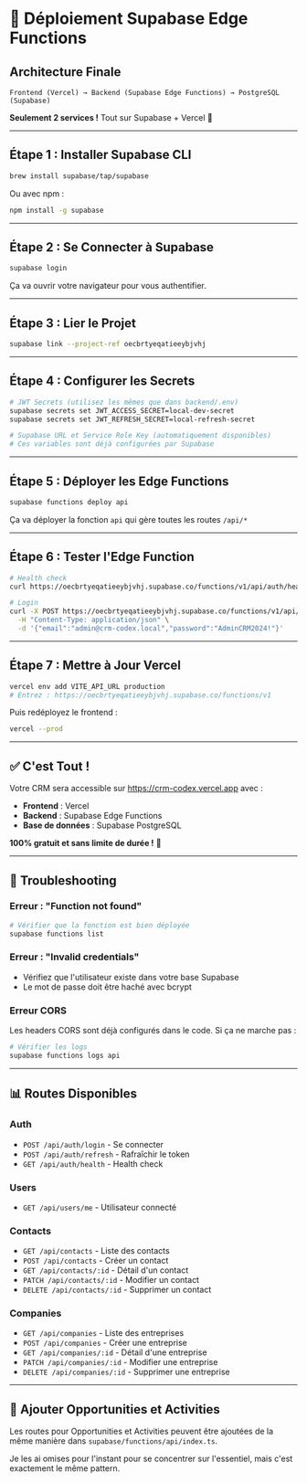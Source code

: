 # 🚀 Déploiement Supabase Edge Functions

## Architecture Finale
```
Frontend (Vercel) → Backend (Supabase Edge Functions) → PostgreSQL (Supabase)
```

**Seulement 2 services !** Tout sur Supabase + Vercel 🎉

---

## Étape 1 : Installer Supabase CLI

```bash
brew install supabase/tap/supabase
```

Ou avec npm :
```bash
npm install -g supabase
```

---

## Étape 2 : Se Connecter à Supabase

```bash
supabase login
```

Ça va ouvrir votre navigateur pour vous authentifier.

---

## Étape 3 : Lier le Projet

```bash
supabase link --project-ref oecbrtyeqatieeybjvhj
```

---

## Étape 4 : Configurer les Secrets

```bash
# JWT Secrets (utilisez les mêmes que dans backend/.env)
supabase secrets set JWT_ACCESS_SECRET=local-dev-secret
supabase secrets set JWT_REFRESH_SECRET=local-refresh-secret

# Supabase URL et Service Role Key (automatiquement disponibles)
# Ces variables sont déjà configurées par Supabase
```

---

## Étape 5 : Déployer les Edge Functions

```bash
supabase functions deploy api
```

Ça va déployer la fonction `api` qui gère toutes les routes `/api/*`

---

## Étape 6 : Tester l'Edge Function

```bash
# Health check
curl https://oecbrtyeqatieeybjvhj.supabase.co/functions/v1/api/auth/health

# Login
curl -X POST https://oecbrtyeqatieeybjvhj.supabase.co/functions/v1/api/auth/login \
  -H "Content-Type: application/json" \
  -d '{"email":"admin@crm-codex.local","password":"AdminCRM2024!"}'
```

---

## Étape 7 : Mettre à Jour Vercel

```bash
vercel env add VITE_API_URL production
# Entrez : https://oecbrtyeqatieeybjvhj.supabase.co/functions/v1
```

Puis redéployez le frontend :
```bash
vercel --prod
```

---

## ✅ C'est Tout !

Votre CRM sera accessible sur https://crm-codex.vercel.app avec :
- **Frontend** : Vercel
- **Backend** : Supabase Edge Functions
- **Base de données** : Supabase PostgreSQL

**100% gratuit et sans limite de durée !** 🎉

---

## 🐛 Troubleshooting

### Erreur : "Function not found"
```bash
# Vérifier que la fonction est bien déployée
supabase functions list
```

### Erreur : "Invalid credentials"
- Vérifiez que l'utilisateur existe dans votre base Supabase
- Le mot de passe doit être haché avec bcrypt

### Erreur CORS
Les headers CORS sont déjà configurés dans le code. Si ça ne marche pas :
```bash
# Vérifier les logs
supabase functions logs api
```

---

## 📊 Routes Disponibles

### Auth
- `POST /api/auth/login` - Se connecter
- `POST /api/auth/refresh` - Rafraîchir le token
- `GET /api/auth/health` - Health check

### Users
- `GET /api/users/me` - Utilisateur connecté

### Contacts
- `GET /api/contacts` - Liste des contacts
- `POST /api/contacts` - Créer un contact
- `GET /api/contacts/:id` - Détail d'un contact
- `PATCH /api/contacts/:id` - Modifier un contact
- `DELETE /api/contacts/:id` - Supprimer un contact

### Companies
- `GET /api/companies` - Liste des entreprises
- `POST /api/companies` - Créer une entreprise
- `GET /api/companies/:id` - Détail d'une entreprise
- `PATCH /api/companies/:id` - Modifier une entreprise
- `DELETE /api/companies/:id` - Supprimer une entreprise

---

## 🔄 Ajouter Opportunities et Activities

Les routes pour Opportunities et Activities peuvent être ajoutées de la même manière dans `supabase/functions/api/index.ts`.

Je les ai omises pour l'instant pour se concentrer sur l'essentiel, mais c'est exactement le même pattern.

